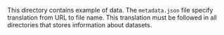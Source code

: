 This directory contains example of data. The ```metadata.json``` file 
specify translation from URL to file name. This translation must be
followed in all directories that stores information about datasets.
